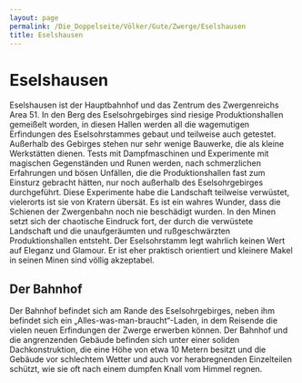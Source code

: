 ```yaml
---
layout: page
permalink: /Die_Doppelseite/Völker/Gute/Zwerge/Eselshausen
title: Eselshausen
---
```


# Eselshausen

Eselshausen ist der Hauptbahnhof und das Zentrum des Zwergenreichs Area 51. In den Berg des Eselsohrgebirges sind riesige Produktionshallen gemeißelt worden, in diesen Hallen werden all die wagemutigen Erfindungen des Eselsohrstammes gebaut und teilweise auch getestet. Außerhalb des Gebirges stehen nur sehr wenige Bauwerke, die als kleine Werkstätten dienen. Tests mit Dampfmaschinen und Experimente mit magischen Gegenständen und Runen werden, nach schmerzlichen Erfahrungen und bösen Unfällen, die die Produktionshallen fast zum Einsturz gebracht hätten, nur noch außerhalb des Eselsohrgebirges durchgeführt. Diese Experimente habe die Landschaft teilweise verwüstet, vielerorts ist sie von Kratern übersät. Es ist ein wahres Wunder, dass die Schienen der Zwergenbahn noch nie beschädigt wurden. In den Minen setzt sich der chaotische Eindruck fort, der durch die verwüstete Landschaft und die unaufgeräumten und rußgeschwärzten Produktionshallen entsteht. Der Eselsohrstamm legt wahrlich keinen Wert auf Eleganz und Glamour. Er ist eher praktisch orientiert und kleinere Makel in seinen Minen sind völlig akzeptabel.

## Der Bahnhof

Der Bahnhof befindet sich am Rande des Eselsohrgebirges, neben ihm befindet sich ein &bdquo;Alles-was-man-braucht&ldquo;-Laden, in dem Reisende die vielen neuen Erfindungen der Zwerge erwerben können. Der Bahnhof und die angrenzenden Gebäude befinden sich unter einer soliden Dachkonstruktion, die eine Höhe von etwa 10 Metern besitzt und die Gebäude vor schlechtem Wetter und auch vor herabregnenden Einzelteilen schützt, wie sie oft nach einem dumpfen Knall vom Himmel regnen.


